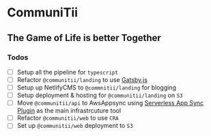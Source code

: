 # CommuniTii
## The Game of Life is better Together

### Todos

- [ ] Setup all the pipeline for `typescript`
- [ ] Refactor `@communitii/landing` to use [Gatsby.js](https://github.com/gatsbyjs/gatsby)
- [ ] Setup up NetlifyCMS to  `@commnitii/landing` for blogging
- [ ] Setup deployment & hosting for `@communitii/landing` on `S3`
- [ ] Move `@communitii/api` to AwsAppsync using [Serverless App Sync Plugin](https://github.com/sid88in/serverless-appsync-plugin) as the main infrastrcuture tool
- [ ] Refactor `@communitii/web` to use `CRA`
- [ ] Set up `@communitii/web` deployment to `S3`
